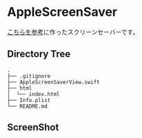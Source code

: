 # AppleScreenSaver
[こちらを参考](https://qiita.com/suin/items/83ebaf96caa2c13c8b2f)に作ったスクリーンセーバーです。

## Directory Tree
```
.
├── .gitignore
├── AppleScreenSaverView.swift
├── html
│  └── index.html
├── Info.plist
└── README.md
```

## ScreenShot
[](https://raw.github.com/wiki/YanagiTakafumi/AppleScreenSaver/images/AppleScreenSaver.gif)
